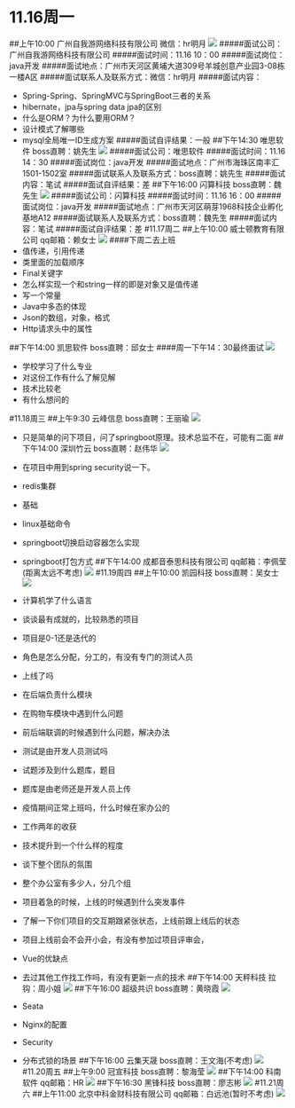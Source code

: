 # 11.16周一
##上午10:00 广州自我游网络科技有限公司 微信：hr明月
![](file:///G:\微信\img\wx1.jpg)
#####面试公司：广州自我游网络科技有限公司
#####面试时间：11.16 10：00
#####面试岗位：java开发
#####面试地点：广州市天河区黄埔大道309号羊城创意产业园3-08栋一楼A区
#####面试联系人及联系方式：微信：hr明月
#####面试内容：
* Spring-Spring、SpringMVC与SpringBoot三者的关系
* hibernate，jpa与spring data jpa的区别
* 什么是ORM？为什么要用ORM？
* 设计模式了解哪些
* mysql全局唯一ID生成方案
#####面试自评结果：一般
##下午14:30 唯思软件  boss直聘：姚先生
![](file:///G:\微信\img\wx3.jpg)
#####面试公司：唯思软件
#####面试时间：11.16 14：30
#####面试岗位：java开发
#####面试地点：广州市海珠区南丰汇1501-1502室
#####面试联系人及联系方式：boss直聘：姚先生
#####面试内容：笔试
#####面试自评结果：差
##下午16:00 闪算科技 boss直聘：魏先生
![](file:///G:\微信\img\wx4.jpg)
#####面试公司：闪算科技
#####面试时间：11.16 16：00
#####面试岗位：java开发
#####面试地点：广州市天河区萌芽1968科技企业孵化基地A12
#####面试联系人及联系方式：boss直聘：魏先生
#####面试内容：笔试
#####面试自评结果：差
#11.17周二
##上午10:00 威士顿教育有限公司 qq邮箱：赖女士
![](file:///G:\微信\img\wx6.jpg)
####下周二去上班
* 值传递，引用传递
* 类里面的加载顺序
* Final关键字
* 怎么样实现一个和string一样的即是对象又是值传递
* 写一个常量
* Java中多态的体现
* Json的数组，对象，格式
* Http请求头中的属性

##下午14:00 凯思软件 boss直聘：邱女士
####周一下午14：30最终面试
![](file:///G:\微信\img\wx5.jpg)

* 学校学习了什么专业
* 对这份工作有什么了解见解
* 技术比较老
* 有什么想问的

#11.18周三
##上午9:30 云峰信息 boss直聘：王丽瑜
![](file:///G:\微信\img\wx9.jpg)

* 只是简单的问下项目，问了springboot原理。技术总监不在，可能有二面
##下午14:00 深圳竹云 boss直聘：赵伟华
![](file:///G:\微信\img\wx14.jpg)

* 在项目中用到spring security说一下。
* redis集群
* 基础
* linux基础命令
* springboot切换启动容器怎么实现
* springboot打包方式
##下午14:00 成都音泰思科技有限公司 qq邮箱：李佩莹(距离太远不考虑)
![](file:///G:\微信\img\wx11.jpg)
#11.19周四
##上午10:00 凯园科技 boss直聘：吴女士
![](file:///G:\微信\img\wx8.jpg)

* 计算机学了什么语言
* 谈谈最有成就的，比较熟悉的项目
* 项目是0-1还是迭代的
* 角色是怎么分配，分工的，有没有专门的测试人员
* 上线了吗
* 在后端负责什么模块
* 在购物车模块中遇到什么问题
* 前后端联调的时候遇到什么问题，解决办法
* 测试是由开发人员测试吗
* 试题涉及到什么题库，题目
* 题库是由老师还是开发人员上传
* 疫情期间正常上班吗，什么时候在家办公的
* 工作两年的收获
* 技术提升到一个什么样的程度
* 谈下整个团队的氛围
* 整个办公室有多少人，分几个组
* 项目着急的时候，上线的时候遇到什么突发事件
* 了解一下你们项目的交互期跟紧张状态，上线前跟上线后的状态
* 项目上线前会不会开小会，有没有参加过项目评审会，
* Vue的优缺点
* 去过其他工作找工作吗，有没有更新一点的技术
##下午14:00 天秤科技 拉钩：周小姐
![](file:///G:\微信\img\wx7.jpg)
##下午16:00 超级共识 boss直聘：黄晓霞
![](file:///G:\微信\img\wx12.jpg)

* Seata
* Nginx的配置
* Security
* 分布式锁的场景
##下午16:00 云集天晟 boss直聘：王文海(不考虑)
![](file:///G:\微信\img\wx13.jpg)
#11.20周五
##上午9:00 冠宣科技 boss直聘：黎海莹
![](file:///G:\微信\img\wx15.jpg)
##下午14:00 科南软件 qq邮箱：HR
![](file:///G:\微信\img\wx10.jpg)
##下午16:30 黑锋科技 boss直聘：廖志彬
![](file:///G:\微信\img\wx16.jpg)
#11.21周六
##上午11:00 北京中科金财科技有限公司 qq邮箱：白远池(暂时不考虑)
![](file:///G:\微信\img\wx2.jpg)





